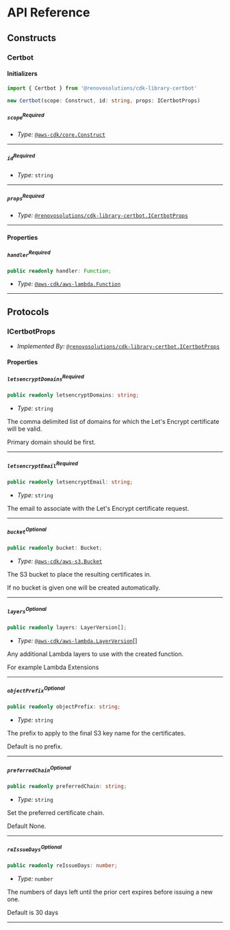 # API Reference <a name="API Reference"></a>

## Constructs <a name="Constructs"></a>

### Certbot <a name="@renovosolutions/cdk-library-certbot.Certbot"></a>

#### Initializers <a name="@renovosolutions/cdk-library-certbot.Certbot.Initializer"></a>

```typescript
import { Certbot } from '@renovosolutions/cdk-library-certbot'

new Certbot(scope: Construct, id: string, props: ICertbotProps)
```

##### `scope`<sup>Required</sup> <a name="@renovosolutions/cdk-library-certbot.Certbot.parameter.scope"></a>

- *Type:* [`@aws-cdk/core.Construct`](#@aws-cdk/core.Construct)

---

##### `id`<sup>Required</sup> <a name="@renovosolutions/cdk-library-certbot.Certbot.parameter.id"></a>

- *Type:* `string`

---

##### `props`<sup>Required</sup> <a name="@renovosolutions/cdk-library-certbot.Certbot.parameter.props"></a>

- *Type:* [`@renovosolutions/cdk-library-certbot.ICertbotProps`](#@renovosolutions/cdk-library-certbot.ICertbotProps)

---



#### Properties <a name="Properties"></a>

##### `handler`<sup>Required</sup> <a name="@renovosolutions/cdk-library-certbot.Certbot.property.handler"></a>

```typescript
public readonly handler: Function;
```

- *Type:* [`@aws-cdk/aws-lambda.Function`](#@aws-cdk/aws-lambda.Function)

---




## Protocols <a name="Protocols"></a>

### ICertbotProps <a name="@renovosolutions/cdk-library-certbot.ICertbotProps"></a>

- *Implemented By:* [`@renovosolutions/cdk-library-certbot.ICertbotProps`](#@renovosolutions/cdk-library-certbot.ICertbotProps)


#### Properties <a name="Properties"></a>

##### `letsencryptDomains`<sup>Required</sup> <a name="@renovosolutions/cdk-library-certbot.ICertbotProps.property.letsencryptDomains"></a>

```typescript
public readonly letsencryptDomains: string;
```

- *Type:* `string`

The comma delimited list of domains for which the Let's Encrypt certificate will be valid.

Primary domain should be first.

---

##### `letsencryptEmail`<sup>Required</sup> <a name="@renovosolutions/cdk-library-certbot.ICertbotProps.property.letsencryptEmail"></a>

```typescript
public readonly letsencryptEmail: string;
```

- *Type:* `string`

The email to associate with the Let's Encrypt certificate request.

---

##### `bucket`<sup>Optional</sup> <a name="@renovosolutions/cdk-library-certbot.ICertbotProps.property.bucket"></a>

```typescript
public readonly bucket: Bucket;
```

- *Type:* [`@aws-cdk/aws-s3.Bucket`](#@aws-cdk/aws-s3.Bucket)

The S3 bucket to place the resulting certificates in.

If no bucket is given one will be created automatically.

---

##### `layers`<sup>Optional</sup> <a name="@renovosolutions/cdk-library-certbot.ICertbotProps.property.layers"></a>

```typescript
public readonly layers: LayerVersion[];
```

- *Type:* [`@aws-cdk/aws-lambda.LayerVersion`](#@aws-cdk/aws-lambda.LayerVersion)[]

Any additional Lambda layers to use with the created function.

For example Lambda Extensions

---

##### `objectPrefix`<sup>Optional</sup> <a name="@renovosolutions/cdk-library-certbot.ICertbotProps.property.objectPrefix"></a>

```typescript
public readonly objectPrefix: string;
```

- *Type:* `string`

The prefix to apply to the final S3 key name for the certificates.

Default is no prefix.

---

##### `preferredChain`<sup>Optional</sup> <a name="@renovosolutions/cdk-library-certbot.ICertbotProps.property.preferredChain"></a>

```typescript
public readonly preferredChain: string;
```

- *Type:* `string`

Set the preferred certificate chain.

Default None.

---

##### `reIssueDays`<sup>Optional</sup> <a name="@renovosolutions/cdk-library-certbot.ICertbotProps.property.reIssueDays"></a>

```typescript
public readonly reIssueDays: number;
```

- *Type:* `number`

The numbers of days left until the prior cert expires before issuing a new one.

Default is 30 days

---

